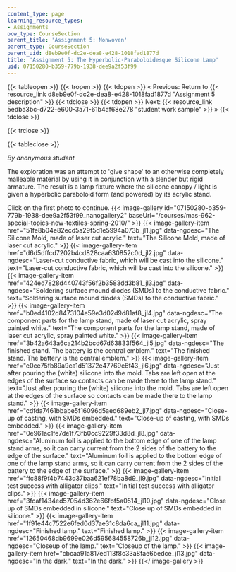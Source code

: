 ```yaml
---
content_type: page
learning_resource_types:
- Assignments
ocw_type: CourseSection
parent_title: 'Assignment 5: Nonwoven'
parent_type: CourseSection
parent_uid: d8eb9e0f-dc2e-dea8-e428-1018fad1877d
title: 'Assignment 5: The Hyperbolic-Paraboloidesque Silicone Lamp'
uid: 07150280-b359-779b-1938-dee9a2f53f99
---
```


{{< tableopen >}}
{{< tropen >}}
{{< tdopen >}}
« Previous: Return to {{< resource_link d8eb9e0f-dc2e-dea8-e428-1018fad1877d "Assignment 5 description" >}}
{{< tdclose >}}
{{< tdopen >}}
Next: {{< resource_link 5edba3bc-d722-e600-3a71-61b4af68e278 "student work sample" >}} »
{{< tdclose >}}

{{< trclose >}}

{{< tableclose >}}

_By anonymous student_

The exploration was an attempt to 'give shape' to an otherwise completely malleable material by using it in conjunction with a slender but rigid armature. The result is a lamp fixture where the silicone canopy / light is given a hyperbolic paraboloid form (and powered) by its acrylic stand.

Click on the first photo to continue.
{{< image-gallery id="07150280-b359-779b-1938-dee9a2f53f99_nanogallery2" baseUrl="/courses/mas-962-special-topics-new-textiles-spring-2010/" >}}
{{< image-gallery-item href="51fe8b04e82ecd5a29f5d1e5994a073b_jl1.jpg" data-ngdesc="The Silicone Mold, made of laser cut acrylic." text="The Silicone Mold, made of laser cut acrylic." >}}
{{< image-gallery-item href="d6d5dffcd7202b4cd828caa630852c0d_jl2.jpg" data-ngdesc="Laser-cut conductive fabric, which will be cast into the silicone." text="Laser-cut conductive fabric, which will be cast into the silicone." >}}
{{< image-gallery-item href="424ed7828d440743f56f2b3583dd3b81_jl3.jpg" data-ngdesc="Soldering surface mound diodes (SMDs) to the conductive fabric." text="Soldering surface mound diodes (SMDs) to the conductive fabric." >}}
{{< image-gallery-item href="b0ed4102d8473104e59e3d02d9d81af8_jl4.jpg" data-ngdesc="The component parts for the lamp stand, made of laser cut acrylic, spray painted white." text="The component parts for the lamp stand, made of laser cut acrylic, spray painted white." >}}
{{< image-gallery-item href="3b42a643a6ca214b2bcd67d63833f564_jl5.jpg" data-ngdesc="The finished stand. The battery is the central emblem." text="The finished stand. The battery is the central emblem." >}}
{{< image-gallery-item href="e0ce75fb89a9ca1d51372e47769e6f43_jl6.jpg" data-ngdesc="Just after pouring the (white) silicone into the mold. Tabs are left open at the edges of the surface so contacts can be made there to the lamp stand." text="Just after pouring the (white) silicone into the mold. Tabs are left open at the edges of the surface so contacts can be made there to the lamp stand." >}}
{{< image-gallery-item href="cdfda7461bbabe5f16096d5aed689eb2_jl7.jpg" data-ngdesc="Close-up of casting, with SMDs embedded." text="Close-up of casting, with SMDs embedded." >}}
{{< image-gallery-item href="0e961ac1fe7de1f73fb0cc9229f33d8d_jl8.jpg" data-ngdesc="Aluminum foil is applied to the bottom edge of one of the lamp stand arms, so it can carry current from the 2 sides of the battery to the edge of the surface." text="Aluminum foil is applied to the bottom edge of one of the lamp stand arms, so it can carry current from the 2 sides of the battery to the edge of the surface." >}}
{{< image-gallery-item href="ffc88f9f4b7443d37baa621ef78ba8d9_jl9.jpg" data-ngdesc="Initial test success with alligator clips." text="Initial test success with alligator clips." >}}
{{< image-gallery-item href="3fcaf1434ed57054d362e66fbf5a0514_jl10.jpg" data-ngdesc="Close up of SMDs embedded in silicone." text="Close up of SMDs embedded in silicone." >}}
{{< image-gallery-item href="1f91e44c7522e6fed0d37ae31c8da6ca_jl11.jpg" data-ngdesc="Finished lamp." text="Finished lamp." >}}
{{< image-gallery-item href="12650468db9699e026d595684558726b_jl12.jpg" data-ngdesc="Closeup of the lamp." text="Closeup of the lamp." >}}
{{< image-gallery-item href="cbcaa91a817ed113f8c33a8fae6bedce_jl13.jpg" data-ngdesc="In the dark." text="In the dark." >}}
{{</ image-gallery >}}